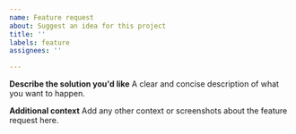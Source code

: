 ```yaml
---
name: Feature request
about: Suggest an idea for this project
title: ''
labels: feature
assignees: ''

---
```


**Describe the solution you'd like**
A clear and concise description of what you want to happen.

**Additional context**
Add any other context or screenshots about the feature request here.
